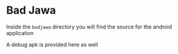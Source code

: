 # Bad Jawa
Inside the `badjawa` directory you will find the source for the android application

A debug apk is provided here as well
